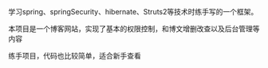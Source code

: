 学习spring、springSecurity、hibernate、Struts2等技术时练手写的一个框架。

本项目是一个博客网站，实现了基本的权限控制，和博文增删改查以及后台管理等内容

练手项目，代码也比较简单，适合新手查看
